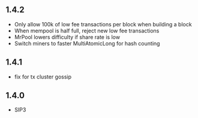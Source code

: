 
## 1.4.2

* Only allow 100k of low fee transactions per block when building a block
* When mempool is half full, reject new low fee transactions
* MrPool lowers difficulty if share rate is low
* Switch miners to faster MultiAtomicLong for hash counting

## 1.4.1

* fix for tx cluster gossip

## 1.4.0

* SIP3


